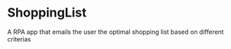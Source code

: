# ShoppingList

A RPA app that emails the user the optimal shopping list based on different criterias
